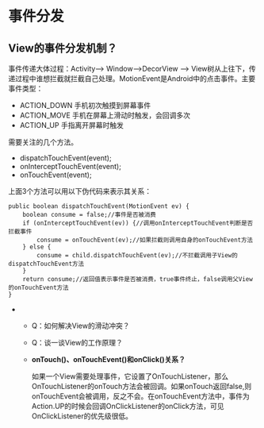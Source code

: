 # 事件分发



## View的事件分发机制？

事件传递大体过程：Activity--&gt; Window--&gt;DecorView --&gt; View树从上往下，传递过程中谁想拦截就拦截自己处理。MotionEvent是Android中的点击事件。主要事件类型：

* ACTION\_DOWN 手机初次触摸到屏幕事件
* ACTION\_MOVE 手机在屏幕上滑动时触发，会回调多次
* ACTION\_UP 手指离开屏幕时触发

需要关注的几个方法。

* dispatchTouchEvent\(event\);
* onInterceptTouchEvent\(event\);
* onTouchEvent\(event\);

上面3个方法可以用以下伪代码来表示其关系：

```text
public boolean dispatchTouchEvent(MotionEvent ev) {
    boolean consume = false;//事件是否被消费
    if (onInterceptTouchEvent(ev)) {//调用onInterceptTouchEvent判断是否拦截事件
        consume = onTouchEvent(ev);//如果拦截则调用自身的onTouchEvent方法
    } else {
        consume = child.dispatchTouchEvent(ev);//不拦截调用子View的dispatchTouchEvent方法
    }
    return consume;//返回值表示事件是否被消费，true事件终止，false调用父View的onTouchEvent方法
}
```

* * Q：如何解决View的滑动冲突？
  * Q：谈一谈View的工作原理？
  * **onTouch\(\)、onTouchEvent\(\)和onClick\(\)关系？**

    如果一个View需要处理事件，它设置了OnTouchListener，那么OnTouchListener的onTouch方法会被回调。如果onTouch返回false,则onTouchEvent会被调用，反之不会。在onTouchEvent方法中，事件为Action.UP的时候会回调OnClickListener的onClick方法，可见OnClickListener的优先级很低。

